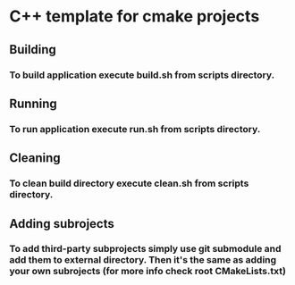 # C++ template for cmake projects
## Building
### To build application execute build.sh from scripts directory.
## Running
### To run application execute run.sh from scripts directory.
## Cleaning
### To clean build directory execute clean.sh from scripts directory.
## Adding subrojects
### To add third-party subprojects simply use git submodule and add them to external directory. Then it's the same as adding your own subrojects (for more info check root CMakeLists.txt)